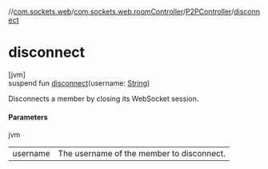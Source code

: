 //[com.sockets.web](../../../index.md)/[com.sockets.web.roomController](../index.md)/[P2PController](index.md)/[disconnect](disconnect.md)

# disconnect

[jvm]\
suspend fun [disconnect](disconnect.md)(username: [String](https://kotlinlang.org/api/latest/jvm/stdlib/kotlin/-string/index.html))

Disconnects a member by closing its WebSocket session.

#### Parameters

jvm

| | |
|---|---|
| username | The username of the member to disconnect. |
